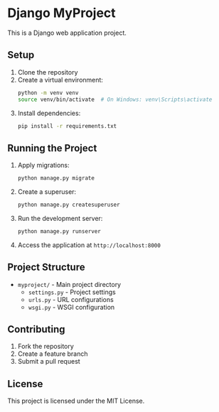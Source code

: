 # Django MyProject

This is a Django web application project.

## Setup

1. Clone the repository
2. Create a virtual environment:
    ```bash
    python -m venv venv
    source venv/bin/activate  # On Windows: venv\Scripts\activate
    ```
3. Install dependencies:
    ```bash
    pip install -r requirements.txt
    ```

## Running the Project

1. Apply migrations:
    ```bash
    python manage.py migrate
    ```

2. Create a superuser:
    ```bash
    python manage.py createsuperuser
    ```

3. Run the development server:
    ```bash
    python manage.py runserver
    ```

4. Access the application at `http://localhost:8000`

## Project Structure

- `myproject/` - Main project directory
  - `settings.py` - Project settings
  - `urls.py` - URL configurations
  - `wsgi.py` - WSGI configuration

## Contributing

1. Fork the repository
2. Create a feature branch
3. Submit a pull request

## License

This project is licensed under the MIT License.